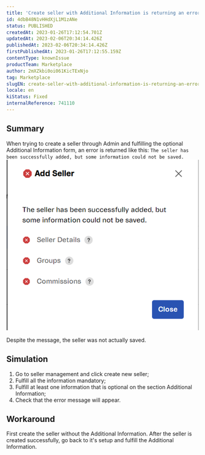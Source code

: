 ```yaml
---
title: 'Create seller with Additional Information is returning an error'
id: 4dbB48N1vHHdXjL1M1zANe
status: PUBLISHED
createdAt: 2023-01-26T17:12:54.701Z
updatedAt: 2023-02-06T20:34:14.426Z
publishedAt: 2023-02-06T20:34:14.426Z
firstPublishedAt: 2023-01-26T17:12:55.159Z
contentType: knownIssue
productTeam: Marketplace
author: 2mXZkbi0oi061KicTExNjo
tag: Marketplace
slugEN: create-seller-with-additional-information-is-returning-an-error
locale: en
kiStatus: Fixed
internalReference: 741110
---
```


## Summary



When trying to create a seller through Admin and fulfilling the optional Additional Information form, an error is returned like this:
`The seller has been successfully added, but some information could not be saved.`
 ![](https://raw.githubusercontent.com/vtexdocs/help-center-content/refs/heads/main/docs/en/known-issues/Marketplace/create-seller-with-additional-information-is-returning-an-error_1.png)

Despite the message, the seller was not actually saved.


##

## Simulation



1. Go to seller management and click create new seller;
2. Fulfill all the information mandatory;
3. Fulfill at least one information that is optional on the section Additional Information;
4. Check that the error message will appear.


##

## Workaround


First create the seller without the Additional Information.
After the seller is created successfully, go back to it's setup and fulfill the Additional Information.





